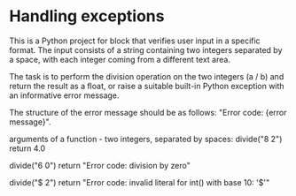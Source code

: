 # Handling exceptions

This is a Python project for block that verifies user input in a specific format. 
The input consists of a string containing two integers separated by a space, with each integer coming from a different text area.

The task is to perform the division operation on the two integers (a / b) and return the result as a float, or raise a suitable built-in Python exception 
with an informative error message.

The structure of the error message should be as follows:
"Error code: {error message}".

arguments of a function - two integers, separated by spaces:
divide("8 2") return 4.0

divide("6 0") return "Error code: division by zero"

divide("$ 2") return "Error code: invalid literal for int() with base 10: '$'"
